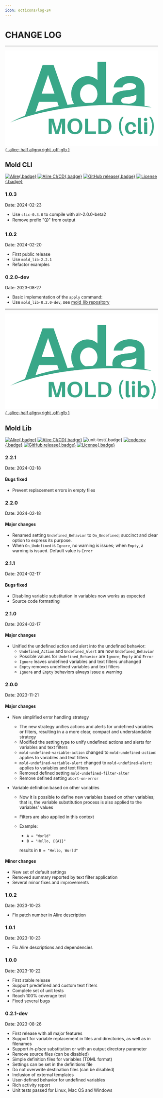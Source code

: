 ```yaml
---
icon: octicons/log-24
---
```


# CHANGE LOG

---

[![MOLD](img/Ada_Mold_CLI.png){ .alice-half align=right .off-glb }](https://github.com/rocher/mold)
## Mold CLI

[![Alire](https://img.shields.io/endpoint?url=https://alire.ada.dev/badges/mold.json){.badge}](https://alire.ada.dev/crates/mold.html)
[![Alire CI/CD](https://img.shields.io/endpoint?url=https://alire-crate-ci.ada.dev/badges/mold.json){.badge}](https://alire-crate-ci.ada.dev/crates/mold.html)
[![GitHub release](https://img.shields.io/github/release/rocher/mold.svg){.badge}](https://github.com/rocher/mold/releases/latest)
[![License](https://img.shields.io/github/license/rocher/mold.svg?color=blue){.badge}](https://github.com/rocher/mold/blob/master/LICENSE)

### 1.0.3
Date: 2024-02-23

  * Use `clic-0.3.0` to compile with alr-2.0.0-beta2
  * Remove prefix "🛈" from output

### 1.0.2
Date: 2024-02-20

  * First public release
  * Use `mold_lib-2.2.1`
  * Refactor examples

### 0.2.0-dev
Date: 2023-08-27

  * Basic implementation of the `apply` command:
  * Use `mold_lib-0.2.0-dev`, see [mold_lib repository](https://github.com/rocher/mold_lib)

---

[![MOLD](img/Ada_Mold_Lib.png){ .alice-half align=right .off-glb }](https://github.com/rocher/mold_lib)
## Mold Lib

[![Alire](https://img.shields.io/endpoint?url=https://alire.ada.dev/badges/mold_lib.json){.badge}](https://alire.ada.dev/crates/mold_lib.html)
[![Alire CI/CD](https://img.shields.io/endpoint?url=https://alire-crate-ci.ada.dev/badges/mold_lib.json){.badge}](https://alire-crate-ci.ada.dev/crates/mold_lib.html)
![unit-test](https://github.com/rocher/mold_lib/actions/workflows/unit-test.yml/badge.svg){.badge}
[![codecov](https://codecov.io/gh/rocher/mold_lib/graph/badge.svg?token=LB83SI4I0Y){.badge}](https://codecov.io/gh/rocher/mold_lib)
[![GitHub release](https://img.shields.io/github/release/rocher/mold_lib.svg){.badge}](https://github.com/rocher/mold_lib/releases/latest)
[![License](https://img.shields.io/github/license/rocher/mold_lib.svg?color=blue){.badge}](https://github.com/rocher/mold_lib/blob/master/LICENSE)

### 2.2.1
Date: 2024-02-18

#### Bugs fixed

  * Prevent replacement errors in empty files

### 2.2.0
Date: 2024-02-18

#### Major changes

  * Renamed setting `Undefined_Behavior` to `On_Undefined`; succinct and clear
    option to express its purpose.
  * When `On_Undefined` is `Ignore`, no warning is issues; when `Empty`, a
    warning is issued. Default value is `Error`

### 2.1.1
Date: 2024-02-17

#### Bugs fixed

  * Disabling variable substitution in variables now works as expected
  * Source code formatting

### 2.1.0
Date: 2024-02-17

#### Major changes

  * Unified the undefined action and alert into the undefined behavior:
    * `Undefined_Action` and `Undefined_Alert` are now `Undefined_Behavior`
    * Possible values for `Undefined_Behavior` are `Ignore`, `Empty` and
      `Error`
    * `Ignore` leaves undefined variables and text filters unchanged
    * `Empty` removes undefined variables and text filters
    * `Ignore` and `Empty` behaviors always issue a warning

### 2.0.0
Date: 2023-11-21

#### Major changes

  * New simplified error handling strategy
    * The new strategy unifies actions and alerts for undefined variables or
      filters, resulting in a a more clear, compact and understandable
      strategy
    * Modified the setting type to unify undefined actions and alerts for
      variables and text filters
    * `mold-undefined-variable-action` changed to `mold-undefined-action`:
      applies to variables and text filters
    * `mold-undefined-variable-alert` changed to `mold-undefined-alert`: applies
      to variables and text filters
    * Removed defined setting `mold-undefined-filter-alter`
    * Remove defined setting `abort-on-error`

  * Variable definition based on other variables
    * Now it is possible to define new variables based on other variables;
      that is, the variable substitution process is also applied to the
      variables' values
    * Filters are also applied in this context
    * Example:
        * `A = "World"`
        * `B = "Hello, {{A}}"`

      results in `B = "Hello, World"`

#### Minor changes

  * New set of default settings
  * Removed summary reported by text filter application
  * Several minor fixes and improvements

### 1.0.2
Date: 2023-10-23

  * Fix patch number in Alire description

### 1.0.1
Date: 2023-10-23

  * Fix Alire descriptions and dependencies

### 1.0.0
Date: 2023-10-22

  * First stable release
  * Support predefined and custom text filters
  * Complete set of unit tests
  * Reach 100% coverage test
  * Fixed several bugs

### 0.2.1-dev
Date: 2023-08-26

  * First release with all major features
  * Support for variable replacement in files and directories, as well as in filenames
  * Support *in-place* substitution or with an output directory parameter
  * Remove source files (can be disabled)
  * Simple definition files for variables (TOML format)
  * Settings can be set in the definitions file
  * Do not overwrite destination files (can be disabled)
  * Inclusion of external templates
  * User-defined behavior for undefined variables
  * Rich activity report
  * Unit tests passed for Linux, Mac OS and Windows
